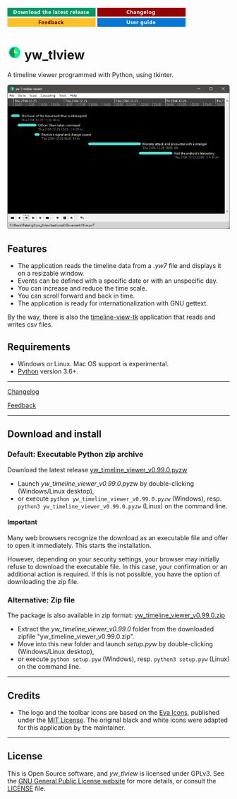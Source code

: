 [![Download the latest release](docs/img/download-button.png)](https://github.com/peter88213/yw_tlview/raw/main/dist/yw_timeline_viewer_v0.99.0.pyzw)
[![Changelog](docs/img/changelog-button.png)](docs/changelog.md)
[![Feedback](docs/img/feedback-button.png)](https://github.com/peter88213/yw_tlview/discussions)
[![Online help](docs/img/help-button.png)](https://peter88213.github.io/yw_tlview/help/)


# ![](docs/img/tlv32.png) yw_tlview

A timeline viewer programmed with Python, using tkinter.

![Screenshot](docs/Screenshots/screen01.png)


## Features

- The application reads the timeline data from a *.yw7* file and displays it on a resizable 
  window.
- Events can be defined with a specific date or with an unspecific day.
- You can increase and reduce the time scale. 
- You can scroll forward and back in time.
- The application is ready for internationalization with GNU gettext. 

By the way, there is also the [timeline-view-tk](https://github.com/peter88213/timeline-viewer-tk/)
application that reads and writes csv files.



## Requirements

- Windows or Linux. Mac OS support is experimental.
- [Python](https://www.python.org/) version 3.6+. 

---

[Changelog](docs/changelog.md)

[Feedback](https://github.com/peter88213/yw_tlview/discussions)

---

## Download and install

### Default: Executable Python zip archive

Download the latest release [yw_timeline_viewer_v0.99.0.pyzw](https://github.com/peter88213/yw_tlview/raw/main/dist/yw_timeline_viewer_v0.99.0.pyzw)

- Launch *yw_timeline_viewer_v0.99.0.pyzw* by double-clicking (Windows/Linux desktop),
- or execute `python yw_timeline_viewer_v0.99.0.pyzw` (Windows), resp. `python3 yw_timeline_viewer_v0.99.0.pyzw` (Linux) on the command line.

#### Important

Many web browsers recognize the download as an executable file and offer to open it immediately. 
This starts the installation.

However, depending on your security settings, your browser may 
initially  refuse  to download the executable file. 
In this case, your confirmation or an additional action is required. 
If this is not possible, you have the option of downloading 
the zip file. 


### Alternative: Zip file

The package is also available in zip format: [yw_timeline_viewer_v0.99.0.zip](https://github.com/peter88213/yw_tlview/raw/main/dist/yw_timeline_viewer_v0.99.0.zip)

- Extract the *yw_timeline_viewer_v0.99.0* folder from the downloaded zipfile "yw_timeline_viewer_v0.99.0.zip".
- Move into this new folder and launch *setup.pyw* by double-clicking (Windows/Linux desktop), 
- or execute `python setup.pyw` (Windows), resp. `python3 setup.pyw` (Linux) on the command line.


---

## Credits

- The logo and the toolbar icons are based on the [Eva Icons](https://akveo.github.io/eva-icons/#/), published under the [MIT License](http://www.opensource.org/licenses/mit-license.php). The original black and white icons were adapted for this application by the maintainer. 

---

## License

This is Open Source software, and *yw_tlview* is licensed under GPLv3. See the
[GNU General Public License website](https://www.gnu.org/licenses/gpl-3.0.en.html) for more
details, or consult the [LICENSE](https://github.com/peter88213/yw_tlview/blob/main/LICENSE) file.


